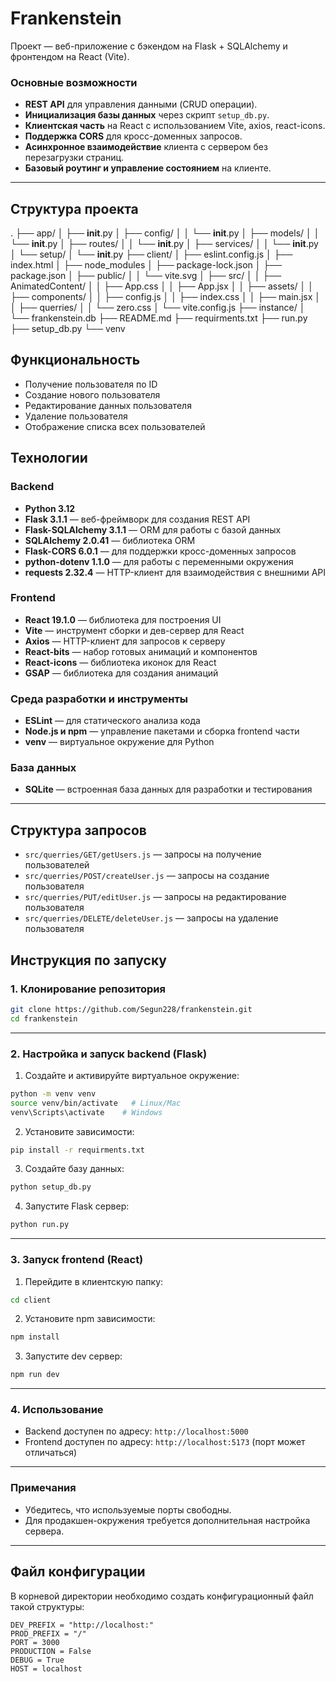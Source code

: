 # Frankenstein

Проект — веб-приложение с бэкендом на Flask + SQLAlchemy и фронтендом на React (Vite).

### Основные возможности

- **REST API** для управления данными (CRUD операции).
- **Инициализация базы данных** через скрипт `setup_db.py`.
- **Клиентская часть** на React с использованием Vite, axios, react-icons.
- **Поддержка CORS** для кросс-доменных запросов.
- **Асинхронное взаимодействие** клиента с сервером без перезагрузки страниц.
- **Базовый роутинг и управление состоянием** на клиенте.
---

## Структура проекта

.
├── app/
│   ├── __init__.py
│   ├── config/
│   │   └── __init__.py
│   ├── models/
│   │   └── __init__.py
│   ├── routes/
│   │   └── __init__.py
│   ├── services/
│   │   └── __init__.py
│   └── setup/
│       └── __init__.py
├── client/
│   ├── eslint.config.js
│   ├── index.html
│   ├── node_modules
│   ├── package-lock.json
│   ├── package.json
│   ├── public/
│   │   └── vite.svg
│   ├── src/
│   │   ├── AnimatedContent/
│   │   ├── App.css
│   │   ├── App.jsx
│   │   ├── assets/
│   │   ├── components/
│   │   ├── config.js
│   │   ├── index.css
│   │   ├── main.jsx
│   │   ├── querries/
│   │   └── zero.css
│   └── vite.config.js
├── instance/
│   └── frankenstein.db
├── README.md
├── requirments.txt
├── run.py
├── setup_db.py
└── venv

## Функциональность

- Получение пользователя по ID
- Создание нового пользователя
- Редактирование данных пользователя
- Удаление пользователя
- Отображение списка всех пользователей

## Технологии


### Backend
- **Python 3.12**
- **Flask 3.1.1** — веб-фреймворк для создания REST API
- **Flask-SQLAlchemy 3.1.1** — ORM для работы с базой данных
- **SQLAlchemy 2.0.41** — библиотека ORM
- **Flask-CORS 6.0.1** — для поддержки кросс-доменных запросов
- **python-dotenv 1.1.0** — для работы с переменными окружения
- **requests 2.32.4** — HTTP-клиент для взаимодействия с внешними API

### Frontend
- **React 19.1.0** — библиотека для построения UI
- **Vite** — инструмент сборки и дев-сервер для React
- **Axios** — HTTP-клиент для запросов к серверу
- **React-bits** — набор готовых анимаций и компонентов
- **React-icons** — библиотека иконок для React
- **GSAP** — библиотека для создания анимаций

### Среда разработки и инструменты
- **ESLint** — для статического анализа кода
- **Node.js и npm** — управление пакетами и сборка frontend части
- **venv** — виртуальное окружение для Python

### База данных
- **SQLite** — встроенная база данных для разработки и тестирования

---

## Структура запросов

- `src/querries/GET/getUsers.js` — запросы на получение пользователей
- `src/querries/POST/createUser.js` — запросы на создание пользователя
- `src/querries/PUT/editUser.js` — запросы на редактирование пользователя
- `src/querries/DELETE/deleteUser.js` — запросы на удаление пользователя

## Инструкция по запуску

### 1. Клонирование репозитория

```bash
git clone https://github.com/Segun228/frankenstein.git
cd frankenstein
```

---

### 2. Настройка и запуск backend (Flask)

1. Создайте и активируйте виртуальное окружение:

```bash
python -m venv venv
source venv/bin/activate   # Linux/Mac
venv\Scripts\activate    # Windows
```

2. Установите зависимости:

```bash
pip install -r requirments.txt
```

3. Создайте базу данных:

```bash
python setup_db.py
```

4. Запустите Flask сервер:

```bash
python run.py
```

---

### 3. Запуск frontend (React)

1. Перейдите в клиентскую папку:

```bash
cd client
```

2. Установите npm зависимости:

```bash
npm install
```

3. Запустите dev сервер:

```bash
npm run dev
```

---

### 4. Использование

- Backend доступен по адресу: `http://localhost:5000`
- Frontend доступен по адресу: `http://localhost:5173` (порт может отличаться)

---

### Примечания

- Убедитесь, что используемые порты свободны.
- Для продакшен-окружения требуется дополнительная настройка сервера.

---

## Файл конфигурации
В корневой директории необходимо создать конфигурационный файл такой структуры:

```env
DEV_PREFIX = "http://localhost:"
PROD_PREFIX = "/"
PORT = 3000
PRODUCTION = False
DEBUG = True
HOST = localhost
```